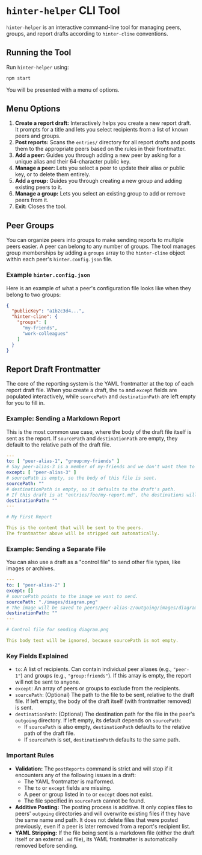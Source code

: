 # `hinter-helper` CLI Tool

`hinter-helper` is an interactive command-line tool for managing peers, groups, and report drafts according to `hinter-cline` conventions.

## Running the Tool

Run `hinter-helper` using:

```sh
npm start
```

You will be presented with a menu of options.

## Menu Options

1.  **Create a report draft:** Interactively helps you create a new report draft.
It prompts for a title and lets you select recipients from a list of known peers and groups.
2.  **Post reports:** Scans the `entries/` directory for all report drafts and posts them to the appropriate peers based on the rules in their frontmatter.
3.  **Add a peer:** Guides you through adding a new peer by asking for a unique alias and their 64-character public key.
4.  **Manage a peer:** Lets you select a peer to update their alias or public key, or to delete them entirely.
5.  **Add a group:** Guides you through creating a new group and adding existing peers to it.
6.  **Manage a group:** Lets you select an existing group to add or remove peers from it.
7.  **Exit:** Closes the tool.

## Peer Groups

You can organize peers into groups to make sending reports to multiple peers easier.
A peer can belong to any number of groups.
The tool manages group memberships by adding a `groups` array to the `hinter-cline` object within each peer's `hinter.config.json` file.

### Example `hinter.config.json`

Here is an example of what a peer's configuration file looks like when they belong to two groups:

```json
{
  "publicKey": "a1b2c3d4...",
  "hinter-cline": {
    "groups": [
      "my-friends",
      "work-colleagues"
    ]
  }
}
```

## Report Draft Frontmatter

The core of the reporting system is the YAML frontmatter at the top of each report draft file.
When you create a draft, the `to` and `except` fields are populated interactively, while `sourcePath` and `destinationPath` are left empty for you to fill in.

### Example: Sending a Markdown Report

This is the most common use case, where the body of the draft file itself is sent as the report.
If `sourcePath` and `destinationPath` are empty, they default to the relative path of the draft file.

```yaml
---
to: [ "peer-alias-1", "group:my-friends" ]
# Say peer-alias-3 is a member of my-friends and we don't want them to receive the report
except: [ "peer-alias-3" ]
# sourcePath is empty, so the body of this file is sent.
sourcePath: ""
# destinationPath is empty, so it defaults to the draft's path.
# If this draft is at "entries/foo/my-report.md", the destinations will be peers/*/outgoing/foo/my-report.md
destinationPath: ""
---

# My First Report

This is the content that will be sent to the peers.
The frontmatter above will be stripped out automatically.
```

### Example: Sending a Separate File

You can also use a draft as a "control file" to send other file types, like images or archives.

```yaml
---
to: [ "peer-alias-2" ]
except: []
# sourcePath points to the image we want to send.
sourcePath: "./images/diagram.png"
# The image will be saved to peers/peer-alias-2/outgoing/images/diagram.png on the peer's machine.
destinationPath: ""
---

# Control file for sending diagram.png

This body text will be ignored, because sourcePath is not empty.
```

### Key Fields Explained

- `to`: A list of recipients.
Can contain individual peer aliases (e.g., `"peer-1"`) and groups (e.g., `"group:friends"`).
If this array is empty, the report will not be sent to anyone.
- `except`: An array of peers or groups to exclude from the recipients.
- `sourcePath`: (Optional) The path to the file to be sent, relative to the draft file.
If left empty, the body of the draft itself (with frontmatter removed) is sent.
- `destinationPath`: (Optional)  The destination path for the file in the peer's `outgoing` directory.
If left empty, its default depends on `sourcePath`:
  - If `sourcePath` is also empty, `destinationPath` defaults to the relative path of the draft file.
  - If `sourcePath` is set, `destinationPath` defaults to the same path.

### Important Rules

- **Validation:** The `postReports` command is strict and will stop if it encounters any of the following issues in a draft:
  - The YAML frontmatter is malformed.
  - The `to` or `except` fields are missing.
  - A peer or group listed in `to` or `except` does not exist.
  - The file specified in `sourcePath` cannot be found.
- **Additive Posting:** The posting process is additive.
It only copies files to peers' `outgoing` directories and will overwrite existing files if they have the same name and path.
It does not delete files that were posted previously, even if a peer is later removed from a report's recipient list.
- **YAML Stripping:** If the file being sent is a markdown file (either the draft itself or an external `.md` file), its YAML frontmatter is automatically removed before sending.
